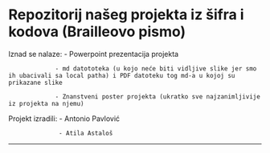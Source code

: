 # Repozitorij našeg projekta iz šifra i kodova (Brailleovo pismo)
 
Iznad se nalaze: - Powerpoint prezentacija projekta  

                 - md datototeka (u kojo neće biti vidljive slike jer smo ih ubacivali sa local patha) i PDF datoteku tog md-a u kojoj su prikazane slike   
                 
                 - Znanstveni poster projekta (ukratko sve najzanimljivije iz projekta na njemu)

Projekt izradili: - Antonio Pavlović

                  - Atila Astaloš
                  
--- 
